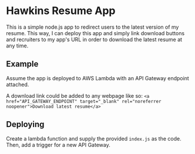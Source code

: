 # Hawkins Resume App

This is a simple node.js app to redirect users to the latest version of my resume. This way, I can deploy this app and simply link download buttons and recruiters to my app's URL in order to download the latest resume at any time.

## Example

Assume the app is deployed to AWS Lambda with an API Gateway endpoint attached.

A download link could be added to any webpage like so: `<a href="API_GATEWAY_ENDPOINT" target="_blank" rel="noreferrer noopener">Download latest resume</a>`

## Deploying

Create a lambda function and supply the provided `index.js` as the code. Then, add a trigger for a new API Gateway.
